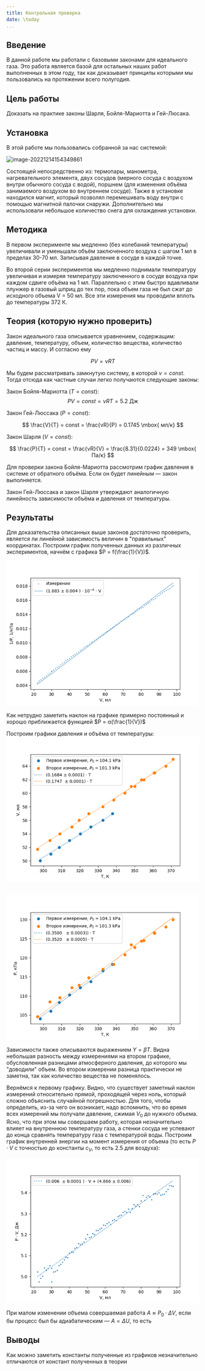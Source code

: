 ```yaml
---
title: Контрольная проверка
date: \today
...
```


## Введение

В данной работе мы работали с базовыми законами для идеального газа. Это работа является базой для остальных наших работ выполненных в этом году, так как доказывает принципы которыми мы пользовались на протяжении всего полугодия.

## Цель работы

Доказать на практике законы Шарля, Бойля-Мариотта и Гей-Люсака.

## Установка 

В этой работе мы пользовались собранной за нас системой:

![image-20221214154349861](../../../../AppData/Roaming/Typora/typora-user-images/image-20221214154349861.png)

Состоящей непосредственно из: термопары, манометра, нагревательного элемента, двух сосудов (мерного сосуда с воздухом внутри обычного сосуда с водой), поршнем (для изменения объёма занимаемого воздухом во внутреннем сосуде). Также в установке находился магнит, который позволял перемешивать воду внутри с помощью магнитной палочки снаружи. Дополнительно мы использовали небольшое количество снега для охлаждения установки.

## Методика

В первом эксперименте мы медленно (без колебаний температуры) увеличивали и уменьшали объём заключенного воздуха с шагом 1 мл в пределах 30-70 мл. Записывая давление в сосуде в каждой точке.

Во второй серии экспериментов мы медленно поднимали температуру увеличивая и измеряя температуру заключенного в сосуде воздуха при каждом сдвиге объёма на 1 мл. Параллельно с этим быстро вдавливали плунжер в газовый шприц до тех пор, пока объем газа не был сжат до исходного объема V = 50 мл. Все эти измерения мы проводили вплоть до температуры 372 К.

## Теория (которую нужно проверить)

Закон идеального газа описывается уравнением, содержащим: давление, температуру, объем, количество вещества, количество частиц и массу. И согласно ему

$$
PV = νRT
$$

Мы будем рассматривать замкнутую систему, в которой $ν = const$. Тогда отсюда как частные случаи легко получаются следующие законы:

Закон Бойля-Мариотта ($T = const$):
$$
PV = const = νRT = 5.2 \mbox{ Дж}
$$

Закон Гей-Люссака ($P = const$):

$$
\frac{V}{T} = const = \frac{νR}{P} = 0.1745 \mbox{ мл/к}
$$

Закон Шарля ($V = const$):

$$
\frac{P}{T} = const = \frac{νR}{V} = \frac{8.31}{0.0224} = 349 \mbox{ Па/к}
$$

Для проверки закона Бойля-Мариотта рассмотрим график давления в системе от обратного объёма. Если он будет линейным — закон выполняется.

Закон Гей-Люссака и закон Шарля утверждают аналогичную линейность зависимости объёма и давления от температуры.

## Результаты
Для доказательства описанных выше законов достаточно проверить, является ли линейной зависимость величин в "правильных" координатах.
Построим график полученных данных из различных экспериментов, начнём с графика $P = f(\frac{1}{V})$.

![linePV](linePV.png)

Как нетрудно заметить наклон на графике примерно постоянный и хорошо приближается функцией $P = α(\frac{1}{V})$

Построим графики давления и объёма от температуры:
	![lineGL](lineGL.png)

​	![Sh](Sh.png)

Зависимости также описываются выражением $Y = βT$. Видна небольшая разность между измерениями на втором графике, обусловленная разницами атмосферного давления, до которого мы "доводили" объем. Во втором измерении разница практически не заметна, так как количество вещества не поменялось.

Вернёмся к первому графику. Видно, что существует заметный наклон измерений относительно прямой, проходящей через ноль, который сложно объяснить случайной погрешностью. Для того, чтобы определить, из-за чего он возникает, надо вспомнить, что во время всех измерений мы получали давление, сжимая $V_0$ до нужного объема. Ясно, что при этом мы совершаем работу, которая незначительно влияет на внутреннюю температуру газа, а стенки сосуда не успевают до конца сравнять температуру газа с температурой воды. Построим график внутренней энергии на момент измерения от объема (то есть $P·V$ с точностью до константы $c_V$, то есть 2.5 для воздуха):

![linePVfromV](linePVfromV.png)

При малом изменении объема совершаемая работа $A ≈ P_0 ·ΔV$, если бы процесс был бы адиабатическим — $A = ΔU$, то есть 

## Выводы

Как можно заметить константы полученные из графиков незначительно отличаются от констант полученных в теории